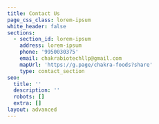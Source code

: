 ```yaml
---
title: Contact Us
page_css_class: lorem-ipsum
white_header: false
sections:
  - section_id: lorem-ipsum
    address: lorem-ipsum
    phone: '9950030375'
    email: chakrabiotechllp@gmail.com
    mapUrl: 'https://g.page/chakra-foods?share'
    type: contact_section
seo:
  title: ''
  description: ''
  robots: []
  extra: []
layout: advanced
---
```

